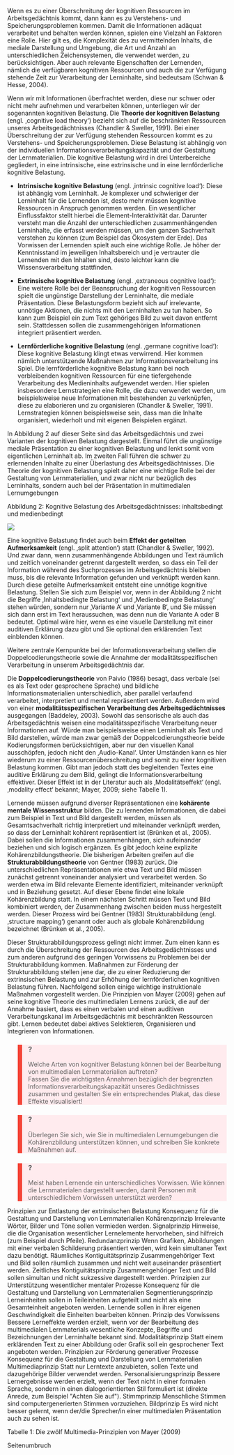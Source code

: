 Wenn es zu einer Überschreitung der kognitiven Ressourcen im Arbeitsgedächtnis kommt, dann kann es zu Verstehens- und Speicherungsproblemen kommen. Damit die Informationen adäquat verarbeitet und behalten werden können, spielen eine Vielzahl an Faktoren eine Rolle. Hier gilt es, die Komplexität des zu vermittelnden Inhalts, die mediale Darstellung und Umgebung, die Art und Anzahl an unterschiedlichen Zeichensystemen, die verwendet werden, zu berücksichtigen. Aber auch relevante Eigenschaften der Lernenden, nämlich die verfügbaren kognitiven Ressourcen und auch die zur Verfügung stehende Zeit zur Verarbeitung der Lerninhalte, sind bedeutsam (Schwan &amp; Hesse, 2004).

Wenn wir mit Informationen überfrachtet werden, diese nur schwer oder nicht mehr aufnehmen und verarbeiten können, unterliegen wir der sogenannten kognitiven Belastung. Die **Theorie der kognitiven Belastung** (engl. ‚cognitive load theory‘) bezieht sich auf die beschränkten Ressourcen unseres Arbeitsgedächtnisses (Chandler &amp; Sweller, 1991). Bei einer Überschreitung der zur Verfügung stehenden Ressourcen kommt es zu Verstehens- und Speicherungsproblemen. Diese Belastung ist abhängig von der individuellen Informationsverarbeitungskapazität und der Gestaltung der Lernmaterialien. Die kognitive Belastung wird in drei Unterbereiche gegliedert, in eine intrinsische, eine extrinsische und in eine lernförderliche kognitive Belastung.  

- **Intrinsische kognitive Belastung** (engl. ‚intrinsic cognitive load‘): Diese ist abhängig vom Lerninhalt. Je komplexer und schwieriger der Lerninhalt für die Lernenden ist, desto mehr müssen kognitive Ressourcen in Anspruch genommen werden. Ein wesentlicher Einflussfaktor stellt hierbei die Element-Interaktivität dar. Darunter versteht man die Anzahl der unterschiedlichen zusammenhängenden Lerninhalte, die erfasst werden müssen, um den ganzen Sachverhalt verstehen zu können (zum Beispiel das Ökosystem der Erde). Das Vorwissen der Lernenden spielt auch eine wichtige Rolle. Je höher der Kenntnisstand im jeweiligen Inhaltsbereich und je vertrauter die Lernenden mit den Inhalten sind, desto leichter kann die Wissensverarbeitung stattfinden.

- **Extrinsische kognitive Belastung** (engl. ‚extraneous cognitive load‘): Eine weitere Rolle bei der Beanspruchung der kognitiven Ressourcen spielt die ungünstige Darstellung der Lerninhalte, die mediale Präsentation. Diese Belastungsform bezieht sich auf irrelevante, unnötige Aktionen, die nichts mit den Lerninhalten zu tun haben. So kann zum Beispiel ein zum Text gehöriges Bild zu weit davon entfernt sein. Stattdessen sollen die zusammengehörigen Informationen integriert präsentiert werden.

- **Lernförderliche kognitive Belastung** (engl. ‚germane cognitive load‘): Diese kognitive Belastung klingt etwas verwirrend. Hier kommen nämlich unterstützende Maßnahmen zur Informationsverarbeitung ins Spiel. Die lernförderliche kognitive Belastung kann bei noch verbleibenden kognitiven Ressourcen für eine tiefergehende Verarbeitung des Medieninhalts aufgewendet werden. Hier spielen insbesondere Lernstrategien eine Rolle, die dazu verwendet werden, um beispielsweise neue Informationen mit bestehenden zu verknüpfen, diese zu elaborieren und zu organisieren (Chandler &amp; Sweller, 1991). Lernstrategien können beispielsweise sein, dass man die Inhalte organisiert, wiederholt und mit eigenen Beispielen ergänzt.

In Abbildung 2 auf dieser Seite sind das Arbeitsgedächtnis und zwei Varianten der kognitiven Belastung dargestellt. Einmal führt die ungünstige mediale Präsentation zu einer kognitiven Belastung und lenkt somit vom eigentlichen Lerninhalt ab. Im zweiten Fall führen die schwer zu erlernenden Inhalte zu einer Überlastung des Arbeitsgedächtnisses. Die Theorie der kognitiven Belastung spielt daher eine wichtige Rolle bei der Gestaltung von Lernmaterialien, und zwar nicht nur bezüglich des Lerninhalts, sondern auch bei der Präsentation in multimedialen Lernumgebungen

Abbildung 2: Kognitive Belastung des Arbeitsgedächtnisses: inhaltsbedingt und medienbedingt

![](img/9576349990_1acd965113_o.png)

Eine kognitive Belastung findet auch beim **Effekt der geteilten Aufmerksamkeit** (engl. ‚split attention‘) statt (Chandler &amp; Sweller, 1992). Und zwar dann, wenn zusammenhängende Abbildungen und Text räumlich und zeitlich voneinander getrennt dargestellt werden, so dass ein Teil der Information während des Suchprozesses im Arbeitsgedächtnis bleiben muss, bis die relevante Information gefunden und verknüpft werden kann. Durch diese geteilte Aufmerksamkeit entsteht eine unnötige kognitive Belastung. Stellen Sie sich zum Beispiel vor, wenn in der Abbildung 2 nicht die Begriffe ‚Inhaltsbedingte Belastung‘ und ‚Medienbedingte Belastung‘ stehen würden, sondern nur ‚Variante A‘ und ‚Variante B‘, und Sie müssen sich dann erst im Text heraussuchen, was denn nun die Variante A oder B bedeutet. Optimal wäre hier, wenn es eine visuelle Darstellung mit einer auditiven Erklärung dazu gibt und Sie optional den erklärenden Text einblenden können.

Weitere zentrale Kernpunkte bei der Informationsverarbeitung stellen die Doppelcodierungstheorie sowie die Annahme der modalitätsspezifischen Verarbeitung in unserem Arbeitsgedächtnis dar.

Die **Doppelcodierungstheorie** von Paivio (1986) besagt, dass verbale (sei es als Text oder gesprochene Sprache) und bildliche Informationsmaterialien unterschiedlich, aber parallel verlaufend verarbeitet, interpretiert und mental repräsentiert werden. Außerdem wird von einer **modalitätsspezifischen Verarbeitung des Arbeitsgedächtnisses** ausgegangen (Baddeley, 2003). Sowohl das sensorische als auch das Arbeitsgedächtnis weisen eine modalitätsspezifische Verarbeitung neuer Informationen auf. Würde man beispielsweise einen Lerninhalt als Text und Bild darstellen, würde man zwar gemäß der Doppelcodierungstheorie beide Kodierungsformen berücksichtigen, aber nur den visuellen Kanal ausschöpfen, jedoch nicht den ‚Audio-Kanal‘. Unter Umständen kann es hier wiederum zu einer Ressourcenüberschreitung und somit zu einer kognitiven Belastung kommen. Gibt man jedoch statt des begleitenden Textes eine auditive Erklärung zu dem Bild, gelingt die Informationsverarbeitung effektiver. Dieser Effekt ist in der Literatur auch als ‚Modalitätseffekt‘ (engl. ‚modality effect‘ bekannt; Mayer, 2009; siehe Tabelle 1).

Lernende müssen aufgrund diverser Repräsentationen eine **kohärente mentale Wissensstruktur** bilden. Die zu lernenden Informationen, die dabei zum Beispiel in Text und Bild dargestellt werden, müssen als Gesamtsachverhalt richtig interpretiert und miteinander verknüpft werden, so dass der Lerninhalt kohärent repräsentiert ist (Brünken et al., 2005). Dabei sollen die Informationen zusammenhängen, sich aufeinander beziehen und sich logisch ergänzen. Es gibt jedoch keine explizite Kohärenzbildungstheorie. Die bisherigen Arbeiten greifen auf die **Strukturabbildungstheorie** von Gentner (1983) zurück. Die unterschiedlichen Repräsentationen wie etwa Text und Bild müssen zunächst getrennt voneinander analysiert und verarbeitet werden. So werden etwa im Bild relevante Elemente identifiziert, miteinander verknüpft und in Beziehung gesetzt. Auf dieser Ebene findet eine lokale Kohärenzbildung statt. In einem nächsten Schritt müssen Text und Bild kombiniert werden, der Zusammenhang zwischen beiden muss hergestellt werden. Dieser Prozess wird bei Gentner (1983) Strukturabbildung (engl. ‚structure mapping‘) genannt oder auch als globale Kohärenzbildung bezeichnet (Brünken et al., 2005).

Dieser Strukturabbildungsprozess gelingt nicht immer. Zum einen kann es durch die Überschreitung der Ressourcen des Arbeitsgedächtnisses und zum anderen aufgrund des geringen Vorwissens zu Problemen bei der Strukturabbildung kommen. Maßnahmen zur Förderung der Strukturabbildung stellen jene dar, die zu einer Reduzierung der extrinsischen Belastung und zur Erhöhung der lernförderlichen kognitiven Belastung führen. Nachfolgend sollen einige wichtige instruktionale Maßnahmen vorgestellt werden. Die Prinzipien von Mayer (2009) gehen auf seine kognitive Theorie des multimedialen Lernens zurück, die auf der Annahme basiert, dass es einen verbalen und einen auditiven Verarbeitungskanal im Arbeitsgedächtnis mit beschränkten Ressourcen gibt. Lernen bedeutet dabei aktives Selektieren, Organisieren und Integrieren von Informationen.

<blockquote style="background: #FFEBEE; border-left: 10px solid #F44336">

### ?

Welche Arten von kognitiver Belastung können bei der Bearbeitung von multimedialen Lernmaterialien auftreten?  
Fassen Sie die wichtigsten Annahmen bezüglich der begrenzten Informationsverarbeitungskapazität unseres Gedächtnisses zusammen und gestalten Sie ein entsprechendes Plakat, das diese Effekte visualisiert!

</blockquote>

<blockquote style="background: #FFEBEE; border-left: 10px solid #F44336">

### ?

Überlegen Sie sich, wie Sie in multimedialen Lernumgebungen die Kohärenzbildung unterstützen können, und schreiben Sie konkrete Maßnahmen auf.

</blockquote>

<blockquote style="background: #FFEBEE; border-left: 10px solid #F44336">

### ?

Meist haben Lernende ein unterschiedliches Vorwissen. Wie können die Lernmaterialen dargestellt werden, damit Personen mit unterschiedlichem Vorwissen unterstützt werden?

</blockquote>

Prinzipien zur Entlastung der extrinsischen Belastung Konsequenz für die Gestaltung und Darstellung von Lernmaterialien Kohärenzprinzip Irrelevante Wörter, Bilder und Töne sollen vermieden werden. Signalprinzip Hinweise, die die Organisation wesentlicher Lernelemente hervorheben, sind hilfreich (zum Beispiel durch Pfeile). Redundanzprinzip Wenn Grafiken, Abbildungen mit einer verbalen Schilderung präsentiert werden, wird kein simultaner Text dazu benötigt. Räumliches Kontiguitätsprinzip Zusammengehöriger Text und Bild sollen räumlich zusammen und nicht weit auseinander präsentiert werden. Zeitliches Kontiguitätsprinzip Zusammengehöriger Text und Bild sollen simultan und nicht sukzessive dargestellt werden. Prinzipien zur Unterstützung wesentlicher mentaler Prozesse Konsequenz für die Gestaltung und Darstellung von Lernmaterialien Segmentierungsprinzip Lerneinheiten sollen in Teileinheiten aufgeteilt und nicht als eine Gesamteinheit angeboten werden. Lernende sollen in ihrer eigenen Geschwindigkeit die Einheiten bearbeiten können. Prinzip des Vorwissens Bessere Lerneffekte werden erzielt, wenn vor der Bearbeitung des multimedialen Lernmaterials wesentliche Konzepte, Begriffe und Bezeichnungen der Lerninhalte bekannt sind. Modalitätsprinzip Statt einem erklärenden Text zu einer Abbildung oder Grafik soll ein gesprochener Text angeboten werden. Prinzipien zur Förderung generativer Prozesse Konsequenz für die Gestaltung und Darstellung von Lernmaterialien Multimediaprinzip Statt nur Lerntexte anzubieten, sollen Texte und dazugehörige Bilder verwendet werden. Personalisierungsprinzip Bessere Lernergebnisse werden erzielt, wenn der Text nicht in einer formalen Sprache, sondern in einen dialogorientierten Stil formuliert ist (direkte Anrede, zum Beispiel "Achten Sie auf"). Stimmprinzip Menschliche Stimmen sind computergenerierten Stimmen vorzuziehen. Bildprinzip Es wird nicht besser gelernt, wenn der/die Sprecher/in einer multimedialen Präsentation auch zu sehen ist.

</blockquote>

Tabelle 1: Die zwölf Multimedia-Prinzipien von Mayer (2009)

Seitenumbruch
